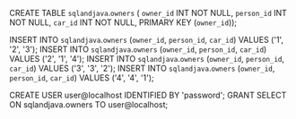 CREATE TABLE `sqlandjava`.`owners` (
  `owner_id` INT NOT NULL,
  `person_id` INT NOT NULL,
  `car_id` INT NOT NULL,
  PRIMARY KEY (`owner_id`));
  
INSERT INTO `sqlandjava`.`owners` (`owner_id`, `person_id`, `car_id`) VALUES ('1', '2', '3');
INSERT INTO `sqlandjava`.`owners` (`owner_id`, `person_id`, `car_id`) VALUES ('2', '1', '4');
INSERT INTO `sqlandjava`.`owners` (`owner_id`, `person_id`, `car_id`) VALUES ('3', '3', '2');
INSERT INTO `sqlandjava`.`owners` (`owner_id`, `person_id`, `car_id`) VALUES ('4', '4', '1');
  
  CREATE USER user@localhost IDENTIFIED BY 'password';
  GRANT SELECT ON sqlandjava.owners TO user@localhost;
